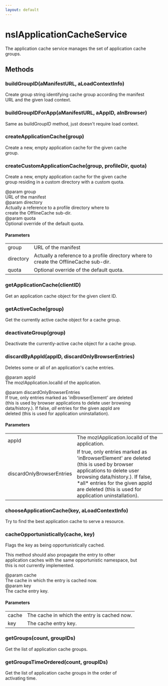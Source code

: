 ```yaml
---
layout: default
---
```


# nsIApplicationCacheService #
  
The application cache service manages the set of application cache  
groups.  
  

## Methods ##

### buildGroupID(aManifestURL, aLoadContextInfo) ###
  
Create group string identifying cache group according the manifest  
URL and the given load context.  
  

### buildGroupIDForApp(aManifestURL, aAppID, aInBrowser) ###
  
Same as buildGroupID method, just doesn't require load context.  
  

### createApplicationCache(group) ###
  
Create a new, empty application cache for the given cache  
group.  
  

### createCustomApplicationCache(group, profileDir, quota) ###
  
Create a new, empty application cache for the given cache  
group residing in a custom directory with a custom quota.  
  
@param group  
   URL of the manifest  
@param directory  
   Actually a reference to a profile directory where to  
   create the OfflineCache sub-dir.  
@param quota  
   Optional override of the default quota.  
  

#### Parameters ####

<table>

<tr>
<td>group</td>
<td>   URL of the manifest  
</td>
</tr>

<tr>
<td>directory</td>
<td>   Actually a reference to a profile directory where to  
   create the OfflineCache sub-dir.  
</td>
</tr>

<tr>
<td>quota</td>
<td>   Optional override of the default quota.  
</td>
</tr>

</table>

### getApplicationCache(clientID) ###
  
Get an application cache object for the given client ID.  
  

### getActiveCache(group) ###
  
Get the currently active cache object for a cache group.  
  

### deactivateGroup(group) ###
  
Deactivate the currently-active cache object for a cache group.  
  

### discardByAppId(appID, discardOnlyBrowserEntries) ###
  
Deletes some or all of an application's cache entries.    
  
@param appId  
   The mozIApplication.localId of the application.  
  
@param discardOnlyBrowserEntries   
   If true, only entries marked as 'inBrowserElement' are deleted   
   (this is used by browser applications to delete user browsing   
   data/history.).  If false, *all* entries for the given appId are  
   deleted (this is used for application uninstallation).  
  

#### Parameters ####

<table>

<tr>
<td>appId</td>
<td>   The mozIApplication.localId of the application.  
</td>
</tr>

<tr>
<td>discardOnlyBrowserEntries</td>
<td>   If true, only entries marked as 'inBrowserElement' are deleted   
   (this is used by browser applications to delete user browsing   
   data/history.).  If false, *all* entries for the given appId are  
   deleted (this is used for application uninstallation).  
</td>
</tr>

</table>

### chooseApplicationCache(key, aLoadContextInfo) ###
  
Try to find the best application cache to serve a resource.  
  

### cacheOpportunistically(cache, key) ###
  
Flags the key as being opportunistically cached.  
  
This method should also propagate the entry to other  
application caches with the same opportunistic namespace, but  
this is not currently implemented.  
  
@param cache  
       The cache in which the entry is cached now.  
@param key  
       The cache entry key.  
  

#### Parameters ####

<table>

<tr>
<td>cache</td>
<td>       The cache in which the entry is cached now.  
</td>
</tr>

<tr>
<td>key</td>
<td>       The cache entry key.  
</td>
</tr>

</table>

### getGroups(count, groupIDs) ###
  
Get the list of application cache groups.  
  

### getGroupsTimeOrdered(count, groupIDs) ###
  
Get the list of application cache groups in the order of  
activating time.  
  
